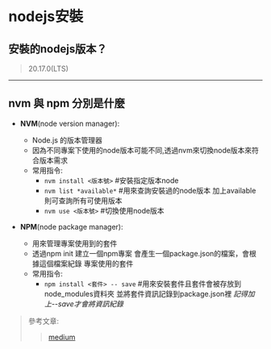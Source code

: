 # nodejs安裝
## 安裝的nodejs版本？
> 20.17.0(LTS)

---

## nvm 與 npm 分別是什麼

- **NVM**(node version manager):
    - Node.js 的版本管理器
    - 因為不同專案下使用的node版本可能不同,透過nvm來切換node版本來符合版本需求
    - 常用指令:
        - `nvm install <版本號>` #安裝指定版本node
        - `nvm list *available*` #用來查詢安裝過的node版本 加上available則可查詢所有可使用版本
        - `nvm use <版本號>` #切換使用node版本

- **NPM**(node package manager):
    - 用來管理專案使用到的套件
    - 透過npm init 建立一個npm專案 會產生一個package.json的檔案，會根據這個檔案紀錄 專案使用的套件
    - 常用指令:
        - `npm install <套件> -- save` #用來安裝套件且套件會被存放到node_modules資料夾 並將套件資訊記錄到package.json裡 *記得加上--save才會將資訊紀錄*


> 參考文章:
>> [medium](https://a0910288060.medium.com/%E4%BA%86%E8%A7%A3node-js-nvm-npm%E5%B7%AE%E5%88%A5-47cda7c1d569)
